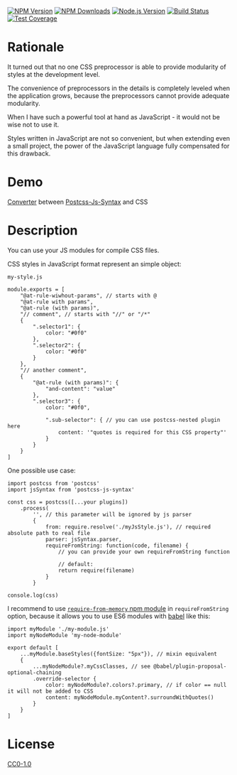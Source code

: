 <!-- Markdown Docs: -->
<!-- https://guides.github.com/features/mastering-markdown/#GitHub-flavored-markdown -->
<!-- https://daringfireball.net/projects/markdown/basics -->
<!-- https://daringfireball.net/projects/markdown/syntax -->

[![NPM Version][npm-image]][npm-url]
[![NPM Downloads][downloads-image]][downloads-url]
[![Node.js Version][node-version-image]][node-version-url]
[![Build Status][travis-image]][travis-url]
[![Test Coverage][coveralls-image]][coveralls-url]

# Rationale

It turned out that no one CSS preprocessor is able to provide modularity of styles at the development level. 

The convenience of preprocessors in the details is completely leveled when the application grows, because the preprocessors cannot provide adequate modularity.

When I have such a powerful tool at hand as JavaScript - it would not be wise not to use it.

Styles written in JavaScript are not so convenient, but when extending even a small project, the power of the JavaScript language fully compensated for this drawback.

# Demo

[Converter](https://nikolaymakhonin.github.io/postcss-js-syntax-editor/) between [Postcss-Js-Syntax](https://github.com/NikolayMakhonin/postcss-js-syntax) and CSS

# Description

You can use your JS modules for compile CSS files.

CSS styles in JavaScript format represent an simple object:

`my-style.js`
```
module.exports = [
    "@at-rule-wiwhout-params", // starts with @
    "@at-rule with params",
    "@at-rule (with params)",
    "// comment", // starts with "//" or "/*"
    {
        ".selector1": {
            color: "#0f0"
        },
        ".selector2": {
            color: "#0f0"
        }
    },
    "// another comment",
    {
        "@at-rule (with params)": {
            "and-content": "value"
        },
        ".selector3": {
            color: "#0f0",
            
            ".sub-selector": { // you can use postcss-nested plugin here
                content: '"quotes is required for this CSS property"'
            }
        }
    }
]
```

One possible use case:
```
import postcss from 'postcss'
import jsSyntax from 'postcss-js-syntax'

const css = postcss([...your plugins])
    .process(
        '', // this parameter will be ignored by js parser
        {
            from: require.resolve('./myJsStyle.js'), // required absolute path to real file
            parser: jsSyntax.parser,
            requireFromString: function(code, filename) {
            	// you can provide your own requireFromString function
            	
            	// default:
            	return require(filename)
            }
        }

console.log(css)
```

I recommend to use [`require-from-memory` npm module](https://www.npmjs.com/package/require-from-memory) in `requireFromString` option, because it allows you to use ES6 modules with [babel](https://babeljs.io/) like this:
```
import myModule './my-module.js'
import myNodeModule 'my-node-module'

export default [
    ...myModule.baseStyles({fontSize: "5px"}), // mixin equivalent
    {
    	...myNodeModule?.myCssClasses, // see @babel/plugin-proposal-optional-chaining
    	.override-selector {
    		color: myNodeModule?.colors?.primary, // if color == null it will not be added to CSS
    		content: myNodeModule.myContent?.surroundWithQuotes()
    	}
    }
]
``` 

# License

[CC0-1.0](LICENSE)

[npm-image]: https://img.shields.io/npm/v/postcss-js-syntax.svg
[npm-url]: https://npmjs.org/package/postcss-js-syntax
[node-version-image]: https://img.shields.io/node/v/postcss-js-syntax.svg
[node-version-url]: https://nodejs.org/en/download/
[travis-image]: https://travis-ci.org/NikolayMakhonin/postcss-js-syntax.svg
[travis-url]: https://travis-ci.org/NikolayMakhonin/postcss-js-syntax
[coveralls-image]: https://coveralls.io/repos/github/NikolayMakhonin/postcss-js-syntax/badge.svg
[coveralls-url]: https://coveralls.io/github/NikolayMakhonin/postcss-js-syntax
[downloads-image]: https://img.shields.io/npm/dm/postcss-js-syntax.svg
[downloads-url]: https://npmjs.org/package/postcss-js-syntax
[npm-url]: https://npmjs.org/package/postcss-js-syntax
